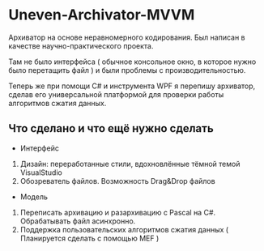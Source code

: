 # Uneven-Archivator-MVVM
Архиватор на основе неравномерного кодирования.
Был написан в качестве научно-практического проекта.

Там не было интерфейса ( обычное консольное окно, в которое нужно было перетащить файл ) и были проблемы с производительностью.

Теперь же при помощи C# и инструмента WPF я перепишу архиватор, сделав его универсальной платформой
для проверки работы алгоритмов сжатия данных.

## Что сделано и что ещё нужно сделать
* Интерфейс
1. Дизайн: переработанные стили, вдохновлённые тёмной темой VisualStudio
2. Обозреватель файлов. Возможность Drag&Drop файлов

* Модель
1. Переписать архивацию и разархивацию с Pascal на C#. Обрабатывать файл асинхронно.
2. Поддержка пользовательских алгоритмов сжатия данных ( Планируется сделать с помощью MEF )

